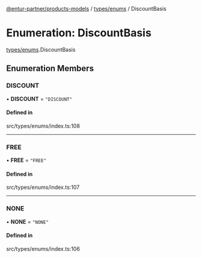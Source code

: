 [@entur-partner/products-models](../README.md) / [types/enums](../modules/types_enums.md) / DiscountBasis

# Enumeration: DiscountBasis

[types/enums](../modules/types_enums.md).DiscountBasis

## Enumeration Members

### DISCOUNT

• **DISCOUNT** = ``"DISCOUNT"``

#### Defined in

src/types/enums/index.ts:108

___

### FREE

• **FREE** = ``"FREE"``

#### Defined in

src/types/enums/index.ts:107

___

### NONE

• **NONE** = ``"NONE"``

#### Defined in

src/types/enums/index.ts:106

